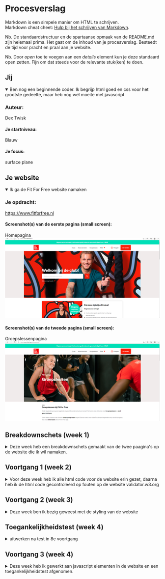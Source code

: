 # Procesverslag
Markdown is een simpele manier om HTML te schrijven.  
Markdown cheat cheet: [Hulp bij het schrijven van Markdown](https://github.com/adam-p/markdown-here/wiki/Markdown-Cheatsheet).

Nb. De standaardstructuur en de spartaanse opmaak van de README.md zijn helemaal prima. Het gaat om de inhoud van je procesverslag. Besteedt de tijd voor pracht en praal aan je website.

Nb. Door *open* toe te voegen aan een *details* element kun je deze standaard open zetten. Fijn om dat steeds voor de relevante stuk(ken) te doen.





## Jij

<details open>
<summary>Ben nog een beginnende coder. Ik begrijp html goed en css voor het grootste gedeelte, maar heb nog wel moeite met javascript</summary>

### Auteur:
Dex Twisk

#### Je startniveau:
Blauw

#### Je focus:
surface plane
 
</details>





## Je website

<details open>
<summary>Ik ga de Fit For Free website namaken</summary>

### Je opdracht:
https://www.fitforfree.nl

#### Screenshot(s) van de eerste pagina (small screen): 
Homepagina
<img src="images/homepagina.png" width="" alt="">

#### Screenshot(s) van de tweede pagina (small screen):
Groepslessenpagina
<img src="images/groepslessen.png" width="" alt="">
 
</details>





## Breakdownschets (week 1)

<details>
<summary>Deze week heb een breakdownschets gemaakt van de twee paagina's op de website die ik wil namaken.</summary>

### de hele pagina: 
<img src="images/breakdownschets-homepage(1).png" width="" alt="breakdown van de homepagina">
<img src="images/breakdownschets-homepage(2)_Tekengebied 1-02.png" width="" alt="breakdown van de homepagina">
<img src="images/breakdownschets-fit.for.free_Tekengebied 1-03.png" width="" alt="breakdown van de homepagina">

### dynamisch deel (menu): 
<img src="images/dynamisch.deel.1.png" width="" alt="breakdown van een dynamisch deel">

### wellicht nog een dynamisch deel (carousol slider): 
<img src="images/dynamisch.deel.2.png" width="" alt="breakdown van nog een dynamisch deel">

</details>





## Voortgang 1 (week 2)

<details>
<summary>Voor deze week heb ik alle html code voor de website erin gezet, daarna heb ik de html code gecontroleerd op fouten op de website validator.w3.org</summary>

### Stand van zaken
De html code voor de website ging goed, maar ik wist alleen niet goed waar ik de images moest plaatsen. Na het controleren van de code kwamen er een een aantal errors uit.

#### 1ste error in de html code: 
<img src="images/html-error-1.png" width="" alt="">

<p>Error: Any input descendant of a label element with a for attribute must have an ID value that matches that for attribute.</p>

#### 2de error in de html code: 
<img src="images/html-error-2.png" width="" alt="">

<p>Error: Element section not allowed as child of element span in this context. (Suppressing further errors from this subtree.)</p>

#### 3de error in de html code: 
<img src="images/html-error-3.png" width="" alt="">

<p>Error: Bad character < after <. Probable cause: Unescaped <. Try escaping it as &lt; .</p>

#### 4de error in de html code: 
<img src="images/html-error-4.png" width="" alt="">

<p>Error: Bad value images/Zumba_Gold_-_Fit_For_Free (1).jpg for attribute src on element img:</p>


</details>





## Voortgang 2 (week 3)

<details>
<summary>Deze week ben ik bezig geweest met de styling van de website</summary>

### Stand van zaken
Ik had moeite met de eerste section waarbij er bepaalde elementen boven op een image moesten worden geplaatst.
De styling voor de rest van de website ging goed.

#### stukje css code van eerste section:
<img src="images/section1-csscode-1.png" width="" alt="">

### Verslag van meeting

De styling moet verandert worden en de html code. Ik moet minder classes gebruiken en gaan werken met nth-of-type.

</details>

## Toegankelijkheidstest (week 4)

<details>
<summary>uitwerken na test in 8e voortgang</summary>

#### Slechtziend bril:
<p>Bij de slechtziend bril is de link “Gebruik mijn locatie” niet te zien. De link heeft een te kleine font-size.

Op de search button is het contrast slecht en niet te zien.

De knoppen voor de carrousel slider zouden wel een fellere kleur kunnen hebben omdat het lichtgrijs op wit is wat een laag contrast geeft.

De tekst over de gehele website is vrij klein waardoor het moeilijk te zien is vooral met de slechtziend bril.</p>


#### Kleurenblind:

<p>Bij de kleurenblind bril is alles goed te zien. Het contrast word zelfs verhoog. De knoppen voor de carrousel slider zouden wel een fellere kleur kunnen hebben omdat het lichtgrijs op wit is wat een laag contrast geeft.</p>

#### Voice over:

<p>De hamburger menu en Fit For Free Logo is niet naar toe te tabben en dus ik niet te vinden voor iemand die de Voice over gebruikt. 

De carousel knoppen worden aangegeven als groter dan en kleiner dan knoppen.

Op de Fit For Free website zijn de abonnementen sectie geheel een link.<;</p>	

#### Gehandicapt hand:
De website is nog steeds goed te gebruiken. Het scrollen word moeilijk maar is te doen.

#### Mensen met parkinson: 

<p>De navigatie links zijn te dicht bij elkaar waardoor het moeilijk word voor mensen met parkinson om op de navigatie links te klikken. De navigatie links zijn ook vrij klein dit maakt het nog extra moeilijk.</p>

</details>

## Voortgang 3 (week 4)

<details>
<summary>Deze week heb ik gewerkt aan javascript elementen in de website en een toegankelijkheidstest afgenomen.</summary>

### Stand van zaken
Ik had erg veel moeite met het hamburger menu en de carousel sliders.
Uiteindelijk is het me gelukt om de hamburger menu en een carousel slider werkend te maken.


### Javascript code van hamburger menu:
<img src="images/carousel-slider-javascript.png" width="" alt="">

### Javascript code van carousel slider:
<img src="images/hamburger-menu-javascript.png" width="" alt="">

## Eindgesprek (week 5)

<details>
<summary>Ik heb afwerkingen gemaakt en de website responsive gemaakt</summary>

### Stand van zaken
Ik had moeite met het responsive maken van de website en dan vooral section 4 met de twee divs. 

### Screenshot(s)
<img src="images/section4.png" width="" alt="">

<p> Zoals je in screenshot kan zien zijn de image nog niet op gelijke hoogte en zijn de button niet een gelijke grote.</p>

</details>

## Herkansing (week 6)

<details>
<summary>Ik heb mijn fouten verbeterd en voor het grootste deel een grote schoonmaak gemaakt van mijn css code</summary>

### Stand van zaken
Mijn css bestand is van 1334 code regels naar 865 code regels gegaan.
Daarnaast heb ik sommige styling veranders zoals kleur, schaduw en positionering.

#### Screenshot van vorige versie (browser screen): 
Homepagina
<img src="images/versie 1-homepagina.png" width="" alt="homepagina">

#### Screenshot van vorige versie (browser screen): 
Abonnementenpagina
<img src="images/versie 1-abonnementen.png" width="" alt="abonnementenpagina">

#### Screenshot van nieuwe versie (browser screen): 
Homepagina
<img src="images/versie 2-homepagina.png" width="" alt="homepagina2">
<p>Ik heb de kleuren veranderd doormiddel van de kleuren vast te stellen die in de website werden gebruikt.
Dit heb ik gedaan doormiddel van Adobe Color te gebruiken.</p>
<p> De buttons  heb ik een vaste width gegeven waardoor de buttons op elke responsive size even groot zijn. In de vorige versie had
ik hier problemen mee.</p> 

#### Screenshot van vorige versie (browser screen): 
Abonnementenpagina
<img src="images/versie 2-abonnementen.png" width="" alt="abonnementenpagina2">

</details>

## Bronnenlijst

<details open>
<summary>continu bijhouden terwijl je werkt</summary>

Nb. Wees specifiek ('css-tricks' als bron is bijv. niet specifiek genoeg).

1. https://www.youtube.com/watch?v=At4B7A4GOPg
2. https://www.youtube.com/watch?v=5MeogG-ZFs8
3. https://www.youtube.com/watch?v=KcdBOoK3Pfw&t=1217s
4. https://css-tricks.com/snippets/css/a-guide-to-flexbox/
5. https://css-tricks.com/almanac/properties/b/border-radius/
6. https://developer.mozilla.org/en-US/docs/Web/CSS/gradient/linear-gradient()
7. https://color.adobe.com/nl/create/image-gradient

</details>